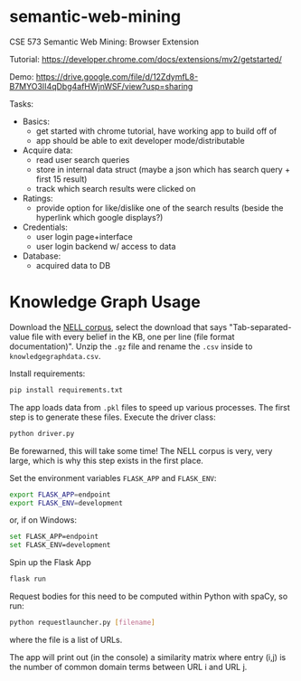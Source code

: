 # semantic-web-mining
CSE 573 Semantic Web Mining: Browser Extension

Tutorial:
https://developer.chrome.com/docs/extensions/mv2/getstarted/

Demo:
https://drive.google.com/file/d/12ZdymfL8-B7MYO3II4qDbg4afHWjnWSF/view?usp=sharing

Tasks:
- Basics: 
    - get started with chrome tutorial, have working app to build off of
    - app should be able to exit developer mode/distributable  
- Acquire data:
    - read user search queries
    - store in internal data struct (maybe a json which has search query + first 15 result)
    - track which search results were clicked on
- Ratings:
    - provide option for like/dislike one of the search results (beside the hyperlink which google displays?)
- Credentials:
    - user login page+interface
    - user login backend w/ access to data
- Database:
    - acquired data to DB

# Knowledge Graph Usage
Download the [NELL corpus](http://rtw.ml.cmu.edu/rtw/resources), select the download that says "Tab-separated-value file with every belief in the KB, one per line (file format documentation)". Unzip the `.gz` file and rename the `.csv` inside to `knowledgegraphdata.csv`.

Install requirements:

```bash
pip install requirements.txt
```

The app loads data from `.pkl` files to speed up various processes. The first step is to generate these files. Execute the driver class:

```bash
python driver.py
```

Be forewarned, this will take some time! The NELL corpus is very, very large, which is why this step exists in the first place. 

Set the environment variables `FLASK_APP` and `FLASK_ENV`: 

```bash
export FLASK_APP=endpoint
export FLASK_ENV=development
```

or, if on Windows:

```bash
set FLASK_APP=endpoint
set FLASK_ENV=development
```

Spin up the Flask App

```bash
flask run
```

Request bodies for this need to be computed within Python with spaCy, so run:

```bash
python requestlauncher.py [filename]
```

where the file is a list of URLs.

The app will print out (in the console) a similarity matrix where entry (i,j) is the number of common domain terms between URL i and URL j.
